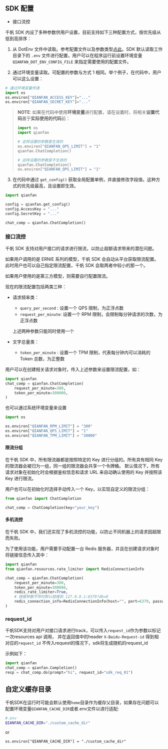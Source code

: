 ## SDK 配置
- 接口流控

千帆 SDK 内设了多种参数供用户设置，目前支持如下三种配置方式，按优先级从低到高排序：

1. 从 DotEnv 文件中读取。参考配置文件以及参数类型[点此](https://github.com/baidubce/bce-qianfan-sdk/blob/main/dotenv_config_sample.env)。SDK 默认读取工作目录下的 `.env` 文件进行配置，用户可以在程序运行前设置环境变量 `QIANFAN_DOT_ENV_CONFIG_FILE` 来指定需要使用的配置文件。

2. 通过环境变量读取。可配置的参数与方式 1 相同。举个例子，在代码中，用户可以这么设置：
```python
# 通过环境变量传递
import os
os.environ["QIANFAN_ACCESS_KEY"]="..."
os.environ["QIANFAN_SECRET_KEY"]="..."
```

> **NOTE**: 如果在代码中使用**环境变量**进行配置，请在设置时，将相关**设置代码**置于**实际使用的代码**前：
> ```python
> import os
> import qianfan
> 
> # 这样设置的参数是生效的
> os.environ["QIANFAN_QPS_LIMIT"] = "1"
> qianfan.ChatCompletion()
> 
> # 这样设置的参数是不生效的
> qianfan.ChatCompletion()
> os.environ["QIANFAN_QPS_LIMIT"] = "1"
> ```

3. 在代码中通过 `get_config()` 获取全局配置单例，并直接修改字段值。这种方式的优先级最高，且设置即生效。
```python
import qianfan

config = qianfan.get_config()
config.AccessKey = "..."
config.SecretKey = "..."

chat_comp = qianfan.ChatCompletion()
```

### 接口流控
千帆 SDK 支持对用户接口的请求进行限流，以防止超额请求带来的潜在问题。

如果用户调用的是 ERNIE 系列的模型，千帆 SDK 会自动从平台获取限流配置。
此时用户也可以自己指定限流配置，千帆 SDK 会取两者中较小的那一个。

如果用户使用的是第三方模型，则需要自行配置限流。

现在的限流配置包括两类三种：
+ 请求频率类：
  + `query_per_second` : 设置一个 QPS 限制，为正浮点数
  + `request_per_minute`: 设置一个 RPM 限制，会限制每分钟请求的次数，为正浮点数
  
  上述两种参数只能同时使用一个
+ 文字总量类：
  + `token_per_minute` : 设置一个 TPM 限制，代表每分钟内可以消耗的 Token 总数，为正整数

用户可以在创建相关请求对象时，传入上述参数来设置限流配置，如：
```python
import qianfan
chat_comp = qianfan.ChatCompletion(
    request_per_minute=300,
    token_per_minute=300000,
)
```

也可以通过系统环境变量来设置
```python
import os

os.environ["QIANFAN_RPM_LIMIT"] = "300"
os.environ["QIANFAN_QPS_LIMIT"] = "1"
os.environ["QIANFAN_TPM_LIMIT"] = "30000"
```

#### 限流分组

在千帆 SDK 中，所有限流器都是按照特定的 Key 进行分组的。所有具有相同 Key 的限流器会被归为一组，同一组的限流器会共享一个令牌桶。 默认情况下，所有请求对象在初始化时会根据鉴权信息和请求 URL 来自动确认使用的 Key 并按照该 Key 进行限流。

用户也可以在初始化时选择手动传入一个 Key，以实现自定义的限流分组：

```python
from qianfan import ChatCompletion

chat_comp = ChatCompletion(key="your_key")
```

#### 多机流控

在千帆 SDK 中，我们还实现了多机流控的功能，以防止不同机器上的请求因超限而失败。

为了使用该功能，用户需要手动配置一台 Redis 服务器，并且在创建请求对象时将链接信息传入其中：

```python
import qianfan
from qianfan.resources.rate_limiter import RedisConnectionInfo

chat_comp = qianfan.ChatCompletion(
    request_per_minute=300,
    token_per_minute=300000,
    redis_rate_limiter=True,
    # 链接参数不传时默认链接到 127.0.0.1:6379?db=0
    redis_connection_info=RedisConnectionInfo(host="", port=6379, password="", db=0)
)
```

### request_id

千帆SDK支持对用户对接口请求进行track，可以传入`request_id`作为参数以标记一次resources api 调用， 并在返回值中的header `X-Baidu-Request-id` 得到相对应的`request_id`
不传入request的情况下，sdk将生成随机的request_id

示例如下：
```python
import qianfan 
chat_comp = qianfan.Completion()
resp = chat_comp.do(prompt="hi", request_id="sdk_req_01")
```

## 自定义缓存目录

千帆SDK在运行时可能会默认使用`home`目录作为缓存父目录，如果存在问题可以配置环境变量`QIANFAN_CACHE_DIR`或者.env文件以进行适配:
```bash
#.env
QIANFAN_CACHE_DIR="./custom_cache_dir"
```
or
```env
os.environ["QIANFAN_CACHE_DIR"] = "./custom_cache_dir"
```